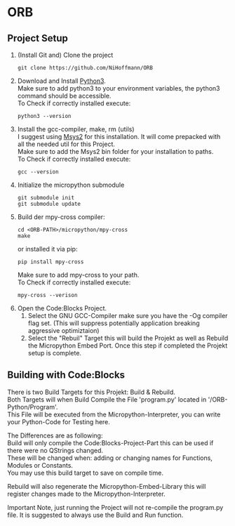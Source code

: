 # ORB
## Project Setup

1. (Install Git and) Clone the project
    ```
    git clone https://github.com/NiHoffmann/ORB
    ```
2. Download and Install [Python3](https://www.python.org/downloads/).  
   Make sure to add python3 to your environment variables, the python3 command should be accessible.   
   To Check if correctly installed execute:
    ```code
    python3 --version
    ```
3. Install the gcc-compiler, make, rm (utils)  
   I suggest using [Msys2](https://www.msys2.org/) for this installation.
   It will come prepacked with all the needed util for this Project.  
   Make sure to add the Msys2 bin folder for your installation to paths.  
   To Check if correctly installed execute:
    ```code
    gcc --version
    ```
5. Initialize the micropython submodule
    ```
    git submodule init
    git submodule update
    ```
6. Build der mpy-cross compiler:
    ```
    cd <ORB-PATH>/micropython/mpy-cross
    make
    ```
    or installed it via pip:  
    ```code
    pip install mpy-cross
    ```
    Make sure to add mpy-cross to your path.  
    To Check if correctly installed execute:
    ```code
    mpy-cross --verison
    ```
7. Open the Code:Blocks Project.  
   1. Select the GNU GCC-Compiler make sure you have the -Og compiler flag set.
       (This will suppress potentially application breaking aggressive optimiztaion)    
   2. Select the "Rebuil" Target this will build the Projekt as well as Rebuild the Micropython Embed Port.
       Once this step if completed the Projekt setup is complete.

## Building with Code:Blocks
There is two Build Targets for this Projekt: Build & Rebuild.  
Both Targets will when Build Compile the File 'program.py' located in '<ORB-Path>/ORB-Python/Program'.  
This File will be executed from the Micropython-Interpreter, you can write your Python-Code for Testing here.  

The Differences are as following:  
Build will only compile the Code:Blocks-Project-Part this can be used if there were no QStrings changed.  
These will be changed when: adding or changing names for Functions, Modules or Constants.  
You may use this build target to save on compile time.  
  
Rebuild will also regenerate the Micropython-Embed-Library this will register changes made to the Micropython-Interpreter.  
  
Important Note, just running the Project will not re-compile the program.py file. It is suggested to always use the Build and Run function.  
